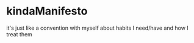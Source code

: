 kindaManifesto
==============

it's just like a convention with myself about habits I need/have and how I treat them
